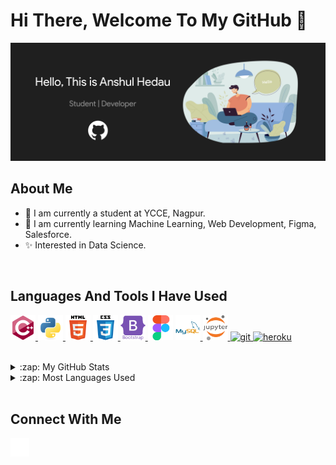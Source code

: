 # Hi There, Welcome To My GitHub 👋
<img src=Banner.png>

<br>

## About Me
- 🏫 I am currently a student at YCCE, Nagpur.
- 🌱 I am currently learning Machine Learning, Web Development, Figma, Salesforce.
- ✨ Interested in Data Science.

<br />

## Languages And Tools I Have Used
<p align="left">
  <a href="https://www.w3schools.com/cpp/" target="_blank"> <img src="https://raw.githubusercontent.com/devicons/devicon/master/icons/cplusplus/cplusplus-original.svg" alt="cplusplus" width="40" height="40"/> </a>
  <a href="https://www.python.org" target="_blank"> <img src="https://raw.githubusercontent.com/devicons/devicon/master/icons/python/python-original.svg" alt="python" width="40" height="40"/> </a>
  <a href="https://www.w3.org/html/" target="_blank"> <img src="https://raw.githubusercontent.com/devicons/devicon/master/icons/html5/html5-original-wordmark.svg" alt="html5" width="40" height="40"/> </a>
  <!-- CSS -->
  <a href="https://www.w3schools.com/css/" target="_blank"> <img src="https://raw.githubusercontent.com/devicons/devicon/master/icons/css3/css3-original-wordmark.svg" alt="css3" width="40" height="40"/> </a>
  <!-- Bootstrap -->
  <a href="https://getbootstrap.com" target="_blank"> <img src="https://raw.githubusercontent.com/devicons/devicon/master/icons/bootstrap/bootstrap-plain-wordmark.svg" alt="bootstrap" width="40" height="40"/> </a> 
  <!-- figma -->
  <a href="https://www.figma.com/" target="_blank"> <img src="https://github.com/devicons/devicon/blob/master/icons/figma/figma-original.svg" alt="css3" width="40" height="40"/></a>
  <!-- mysql -->
  <a href="https://www.mysql.com/" target="_blank"> <img src="https://raw.githubusercontent.com/devicons/devicon/master/icons/mysql/mysql-original-wordmark.svg" alt="mysql" width="40" height="40"/> </a> 
  <!-- jupyter -->
  <a href="https://jupyter.org/" target="_blank"> <img src="https://github.com/devicons/devicon/blob/master/icons/jupyter/jupyter-original-wordmark.svg" alt="java" width="40" height="40"/> </a>
  <!-- git -->
  <a href="https://git-scm.com/" target="_blank"> <img src="https://www.vectorlogo.zone/logos/git-scm/git-scm-icon.svg" alt="git" width="40" height="40"/> </a>
  <!-- heroku -->
  <a href="https://heroku.com" target="_blank"> <img src="https://www.vectorlogo.zone/logos/heroku/heroku-icon.svg" alt="heroku" width="40" height="40"/> </a>
</p> 
    
<br />

<details>
  <summary>:zap: My GitHub Stats</summary>
  
  ![Anshul Hedau's GitHub stats](https://github-readme-stats.vercel.app/api?username=anshulhedau10&show_icons=true&hide_border=true&theme=tokyonight)
  
</details>

<details>
  <summary>:zap: Most Languages Used</summary>
  
  ![Top Langs](https://github-readme-stats.vercel.app/api/top-langs/?username=anshulhedau10&show_icons=true&hide_border=true&theme=tokyonight)
  
</details>

<br />

## Connect With Me 
<a href="https://www.linkedin.com/in/anshulhedau10/"><img src=linkedin.png height="30" width="30"> </a>
    
    

  <!--
**anshulhedau10/anshulhedau10** is a ✨ _special_ ✨ repository because its `README.md` (this file) appears on your GitHub profile.

Here are some ideas to get you started:

- 🔭 I’m currently working on ...
- 🌱 I’m currently learning ...
- 👯 I’m looking to collaborate on ...
- 🤔 I’m looking for help with ...
- 💬 Ask me about ...
- 📫 How to reach me: ...
- 😄 Pronouns: ...
- ⚡ Fun fact: ...
-->
